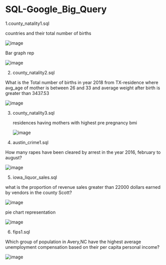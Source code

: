 # SQL-Google_Big_Query

1.county_natality1.sql

countries and their total number of births

![image](https://user-images.githubusercontent.com/100765828/156346410-dd4bc0bd-7d22-4ee8-a5a3-fd3942e8c316.png)

Bar graph rep 

![image](https://user-images.githubusercontent.com/100765828/156347053-c0b6e88e-9da2-438c-8838-90347973810f.png)

2. county_natality2.sql

What is the Total number of births in year 2018 from TX-residence  where avg_age of mother is between 26 and 33 and 
average weight after birth is greater than 3437.53

![image](https://user-images.githubusercontent.com/100765828/156561906-f8a5faf7-d037-48aa-afbb-a9f8cf6a4654.png)

3. county_natality3.sql

   residences having mothers with highest pre pregnancy bmi
   
   ![image](https://user-images.githubusercontent.com/100765828/156555666-4fefb4bd-ea62-4963-a544-1f21b612ae02.png)

4. austin_crime1.sql

 How many rapes have been cleared by arrest in the year 2016, february to august?

![image](https://user-images.githubusercontent.com/100765828/156587338-9f88f431-a7db-4f94-a501-07b34d391dd5.png)

5. iowa_liquor_sales.sql

what is the proportion of revenue sales greater than 22000 dollars earned by vendors in the county Scott?

![image](https://user-images.githubusercontent.com/100765828/156631026-d0c09531-36db-4b6c-9ca5-edd7843e4bce.png)

pie chart representation

![image](https://user-images.githubusercontent.com/100765828/156631118-0e593f39-b3d9-476c-825b-030e3b7b5281.png)

6. fips1.sql

Which group of population in Avery,NC have the highest average unemployment compensation based on their per capita personal income?

![image](https://user-images.githubusercontent.com/100765828/156719917-eb0318b3-ecac-46fe-aa3a-b35b6fbf028f.png)


